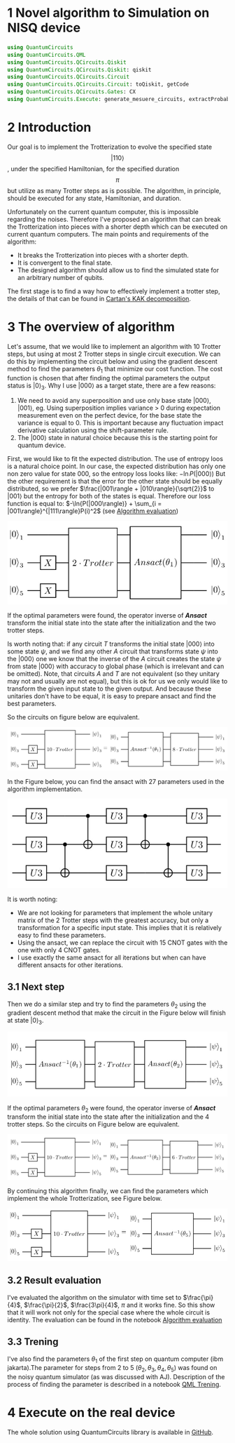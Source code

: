 # 1 Novel algorithm to Simulation on NISQ device

```julia
using QuantumCircuits
using QuantumCircuits.QML
using QuantumCircuits.QCircuits.Qiskit
using QuantumCircuits.QCircuits.Qiskit: qiskit
using QuantumCircuits.QCircuits.Circuit
using QuantumCircuits.QCircuits.Circuit: toQiskit, getCode
using QuantumCircuits.QCircuits.Gates: CX
using QuantumCircuits.Execute: generate_mesuere_circuits, extractProbability, correctMeasures
```

# 2 Introduction

Our goal is to implement the Trotterization to evolve the specified state $$|110\rangle$$, under the specified Hamiltonian, for the specified duration $$\pi$$ but utilize as many Trotter steps as is possible. The algorithm, in principle, should be executed for any state, Hamiltonian, and duration.

Unfortunately on the current quantum computer, this is impossible regarding the noises. Therefore I've proposed an algorithm that can break the Trotterization into pieces with a shorter depth which can be executed on current quantum computers. The main points and requirements of the algorithm:
- It breaks the Trotterization into pieces with a shorter depth.
- It is convergent to the final state.
- The designed algorithm should allow us to find the simulated state for an arbitrary number of qubits.

The first stage is to find a way how to effectively implement a trotter step, the details of that can be found in  [Cartan's KAK decomposition](@ref). 

# 3 The overview of algorithm

Let's assume, that we would like to implement an algorithm with 10 Trotter steps, but using at most 2 Trotter steps in single circuit execution. We can do this by implementing the circuit below and using the gradient descent method to find the parameters $\theta_1$ that minimize our cost function. The cost function is chosen that after finding the optimal parameters the output status is $|0\rangle_3$.
Why I use $|000\rangle$ as a target state, there are a few reasons:
1. We need to avoid any superposition and use only base state $|000\rangle$, $|001\rangle$, eg. Using superposition implies variance > 0 during expectation measurement even on the perfect device, for the base state the variance is equal to 0. This is important because any fluctuation impact derivative calculation using the shift-parameter rule.
1. The $|000\rangle$ state in natural choice because this is the starting point for quantum device.

First, we would like to fit the expected distribution. The use of entropy loos is a natural choice point. In our case, the expected distribution has only one non zero value for state 000, so the entropy loss looks like: $-\ln{P(|000\rangle)}$ But the other requirement is that the error for the other state should be equally distributed, so we prefer $\frac{|001\rangle + |010\rangle}{\sqrt{2}}$ to $|001\rangle$ but the entropy for both of the states is equal. Therefore our loss function is equal to: $-\ln{P(|000\rangle)} + \sum_{i = |001\rangle}^{|111\rangle}P(i)^2$ (see [Algorithm evaluation](https://github.com/rafal-pracht/OpenScience21.jl/blob/main/04_algorithm_evaluation.ipynb))

![image](../assets/simulation/overview.jpg)

If the optimal parameters were found, the operator inverse of _**Ansact**_ transform the initial state into the state after the initialization and the two trotter steps. 

Is worth noting that: if any circuit _T_ transforms the initial state $|000\rangle$ into some state $\psi$,  and we find any other _A_ circuit that transforms state $\psi$ into the $|000\rangle$ one we know that the inverse of the _A_ circuit creates the state $\psi$ from state $|000\rangle$ with accuracy to global phase (which is irrelevant and can be omitted). Note, that circuits _A_ and _T_ are not equivalent (so they unitary may not and usually are not equal), but this is ok for us we only would like to transform the given input state to the given output. And because these unitaries don't have to be equal, it is easy to prepare ansact and find the best parameters.

So the circuits on figure below are equivalent.

![image](../assets/simulation/trotter_ansact.png)

In the Figure below, you can find the ansact with 27 parameters used in the algorithm implementation.

![ansact.jpg](../assets/simulation/ansact.jpg)

It is worth noting:
* We are not looking for parameters that implement the whole unitary matrix of the 2 Trotter steps with the greatest accuracy, but only a transformation for a specific input state. This implies that it is relatively easy to find these parameters. 
* Using the ansact, we can replace the circuit with 15 CNOT gates with the one with only 4 CNOT gates.
* I use exactly the same ansact for all iterations but when can have different ansacts for other iterations.

## 3.1 Next step
Then we do a similar step and try to find the parameters $\theta_2$ using the gradient descent method that make the circuit in the Figure below will finish at state $|0\rangle_3$.

![image](../assets/simulation/overview_next_step.jpg)

If the optimal parameters $\theta_2$ were found, the operator inverse of _**Ansact**_ transform the initial state into the state after the initialization and the 4 trotter steps. So the circuits on Figure below are equivalent.

![image](../assets/simulation/trotter_ansact_next.png)

By continuing this algorithm finally, we can find the parameters which implement the whole Trotterization, see Figure below.

![image](../assets/simulation/overview_final.png)

## 3.2 Result evaluation
I've evaluated the algorithm on the simulator with time set to $\frac{\pi}{4}$, $\frac{\pi}{2}$, $\frac{3\pi}{4}$, $\pi$ and it works fine. So this show that it will work not only for the special case where the whole circuit is identity. The evaluation can be found in the notebook [Algorithm evaluation](https://github.com/rafal-pracht/OpenScience21.jl/blob/main/04_algorithm_evaluation.ipynb)

## 3.3 Trening
I've also find the parameters $\theta_1$ of the first step on quantum computer (ibm jakarta).The parameter for steps from 2 to 5 ($\theta_2, \theta_3, \theta_4, \theta_5$) was found on the noisy quantum simulator (as was discussed with AJ). Description of the process of finding the parameter is described in a notebook [QML Trening](https://github.com/rafal-pracht/OpenScience21.jl/blob/main/05_trening.ipynb).


# 4 Execute on the real device
The whole solution using QuantumCircuits library is available in [GitHub](https://github.com/rafal-pracht/OpenScience21.jl).